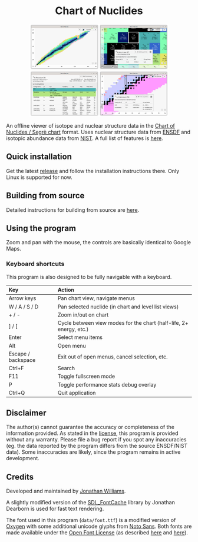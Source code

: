 <h1 align="center">Chart of Nuclides</h1>

<div align = center><img src="https://github.com/e-j-w/ChartOfNuclides-flatpak/blob/e439f2caf5547e928186a42330e6cc07dea57bc5/assets/con_screenshot.png?raw=true" width="188" height="124" alt="main interface"><img src="https://github.com/e-j-w/ChartOfNuclides-flatpak/blob/e439f2caf5547e928186a42330e6cc07dea57bc5/assets/con_screenshot2.png?raw=true" width="188" height="124" alt="zoomed in interface"><img src="https://github.com/e-j-w/ChartOfNuclides-flatpak/blob/e439f2caf5547e928186a42330e6cc07dea57bc5/assets/con_screenshot3.png?raw=true" width="188" height="124" alt="level list view"><img src="https://github.com/e-j-w/ChartOfNuclides-flatpak/blob/e439f2caf5547e928186a42330e6cc07dea57bc5/assets/con_screenshot4.png?raw=true" width="188" height="124" alt="alternate color scheme view"></div>

An offline viewer of isotope and nuclear structure data in the [Chart of Nuclides / Segrè chart](https://en.wikipedia.org/wiki/Table_of_nuclides) format. Uses nuclear structure data from [ENSDF](https://www.nndc.bnl.gov/ensdf/about.jsp) and isotopic abundance data from [NIST](https://www.nist.gov/pml/atomic-weights-and-isotopic-compositions-relative-atomic-masses). A full list of features is [here](doc/FEATURES.md).

## Quick installation

Get the latest [release](https://github.com/e-j-w/ChartOfNuclides/releases) and follow the installation instructions there. Only Linux is supported for now.

## Building from source

Detailed instructions for building from source are [here](doc/BUILDING.md).

## Using the program

Zoom and pan with the mouse, the controls are basically identical to Google Maps.

### Keyboard shortcuts

This program is also designed to be fully navigable with a keyboard.

| Key                | Action |
| :----------------- | :----- |
| Arrow keys         | Pan chart view, navigate menus |
| W / A / S / D      | Pan selected nuclide (in chart and level list views) |
| + / -              | Zoom in/out on chart |
| ] / [              | Cycle between view modes for the chart (half-life, 2+ energy, etc.) |
| Enter              | Select menu items |
| Alt                | Open menu |
| Escape / backspace | Exit out of open menus, cancel selection, etc. |
| Ctrl+F             | Search |
| F11                | Toggle fullscreen mode |
| P                  | Toggle performance stats debug overlay |
| Ctrl+Q             | Quit application |

## Disclaimer

The author(s) cannot guarantee the accuracy or completeness of the information provided.  As stated in the [license](COPYING.md), this program is provided without any warranty.  Please file a bug report if you spot any inaccuracies (eg. the data reported by the program differs from the source ENSDF/NIST data).  Some inaccuracies are likely, since the program remains in active development.

## Credits

Developed and maintained by [Jonathan Williams](https://e-j-w.github.io/).

A slightly modified version of the [SDL_FontCache](https://github.com/grimfang4/SDL_FontCache) library by Jonathan Dearborn is used for fast text rendering.

The font used in this program (`data/font.ttf`) is a modified version of [Oxygen](https://github.com/KDE/oxygen-fonts) with some additional unicode glyphs from [Noto Sans](https://fonts.google.com/noto/specimen/Noto+Sans).  Both fonts are made available under the [Open Font License](https://openfontlicense.org/) (as described [here](https://fonts.google.com/specimen/Oxygen/about) and [here](https://fonts.google.com/noto/specimen/Noto+Sans/about)).